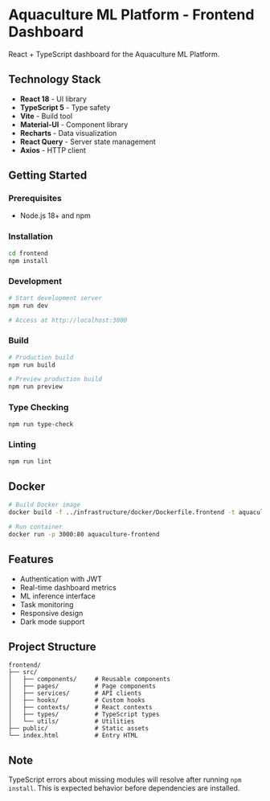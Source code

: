 # Aquaculture ML Platform - Frontend Dashboard

React + TypeScript dashboard for the Aquaculture ML Platform.

## Technology Stack

- **React 18** - UI library
- **TypeScript 5** - Type safety
- **Vite** - Build tool
- **Material-UI** - Component library
- **Recharts** - Data visualization
- **React Query** - Server state management
- **Axios** - HTTP client

## Getting Started

### Prerequisites

- Node.js 18+ and npm

### Installation

```bash
cd frontend
npm install
```

### Development

```bash
# Start development server
npm run dev

# Access at http://localhost:3000
```

### Build

```bash
# Production build
npm run build

# Preview production build
npm run preview
```

### Type Checking

```bash
npm run type-check
```

### Linting

```bash
npm run lint
```

## Docker

```bash
# Build Docker image
docker build -f ../infrastructure/docker/Dockerfile.frontend -t aquaculture-frontend .

# Run container
docker run -p 3000:80 aquaculture-frontend
```

## Features

- Authentication with JWT
- Real-time dashboard metrics
- ML inference interface
- Task monitoring
- Responsive design
- Dark mode support

## Project Structure

```
frontend/
├── src/
│   ├── components/     # Reusable components
│   ├── pages/          # Page components
│   ├── services/       # API clients
│   ├── hooks/          # Custom hooks
│   ├── contexts/       # React contexts
│   ├── types/          # TypeScript types
│   └── utils/          # Utilities
├── public/             # Static assets
└── index.html          # Entry HTML
```

## Note

TypeScript errors about missing modules will resolve after running `npm install`.
This is expected behavior before dependencies are installed.
